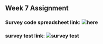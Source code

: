 ## Week 7 Assignment

### Survey code spreadsheet link: ![here](https://docs.google.com/spreadsheets/d/1pNZyK4QUjAsBO4SvZbS2u7a3atVxqzR329oPfFsl0DE/edit?usp=sharing)

### survey test link: ![survey test](https://gui2de.surveycto.com/collect/cmg_wk07_survey?caseid=)
